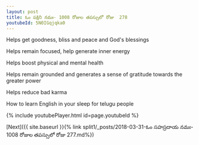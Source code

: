 ```yaml
---
layout: post
title: ఓం పక్షిని నమః- 1008 రోజుల తపస్సులో రోజు  278
youtubeId: 5N0IGqjqka0
---
```

 
 
Helps get goodness, bliss and peace and God's blessings
 
Helps remain focused, help generate inner energy 
 
Helps boost physical and mental health 
 
Helps remain grounded and generates a sense of gratitude towards the greater power 
 
Helps reduce bad karma
 
How to learn English in your sleep for telugu people
 
 
 
 


{% include youtubePlayer.html id=page.youtubeId %}
 
[Next]({{ site.baseurl }}{% link split1/_posts/2018-03-31-ఓం సహస్రదాయ నమః- 1008 రోజుల తపస్సులో రోజు  277.md%})
 
